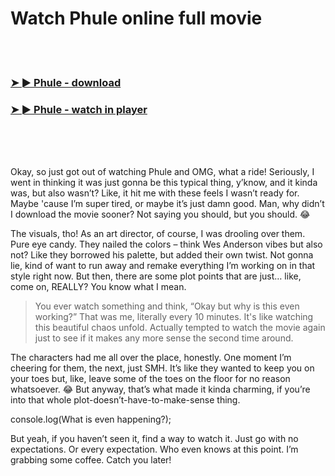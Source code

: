 <h1>Watch Phule online full movie</h1>


<br><br>

<h3><a href="https://Chriss-mezlonarcno1977.github.io/xjjcdkcqfy/">➤ ► Phule - download</a></h3> 
<h3><a href="https://Chriss-mezlonarcno1977.github.io/xjjcdkcqfy/">➤ ► Phule - watch in player</a></h3>


<br><br><br>


Okay, so just got out of watching Phule and OMG, what a ride! Seriously, I went in thinking it was just gonna be this typical thing, y’know, and it kinda was, but also wasn’t? Like, it hit me with these feels I wasn’t ready for. Maybe 'cause I’m super tired, or maybe it’s just damn good. Man, why didn’t I download the movie sooner? Not saying you should, but you should. 😂

The visuals, tho! As an art director, of course, I was drooling over them. Pure eye candy. They nailed the colors – think Wes Anderson vibes but also not? Like they borrowed his palette, but added their own twist. Not gonna lie, kind of want to run away and remake everything I’m working on in that style right now. But then, there are some plot points that are just… like, come on, REALLY? You know what I mean.

> You ever watch something and think, “Okay but why is this even working?” That was me, literally every 10 minutes. It's like watching this beautiful chaos unfold. Actually tempted to watch the movie again just to see if it makes any more sense the second time around.

The characters had me all over the place, honestly. One moment I’m cheering for them, the next, just SMH. It’s like they wanted to keep you on your toes but, like, leave some of the toes on the floor for no reason whatsoever. 😂 But anyway, that’s what made it kinda charming, if you’re into that whole plot-doesn’t-have-to-make-sense thing.

console.log(What is even happening?);

But yeah, if you haven’t seen it, find a way to watch it. Just go with no expectations. Or every expectation. Who even knows at this point. I’m grabbing some coffee. Catch you later!
